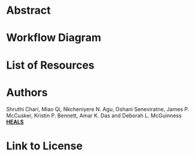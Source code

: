 # Abstract

# Workflow Diagram

# List of Resources 

# Authors
<dt>Shruthi Chari, Miao Qi, Nkcheniyere N. Agu, Oshani Seneviratne, James P. McCusker, Kristin P. Bennett, Amar K. Das and Deborah L. McGuinness<dt>
<b><a href="https://science.rpi.edu/biology/news/ibm-and-rensselaer-team-research-chronic-diseases-cognitive-computing">HEALS</a></b>

# Link to License

